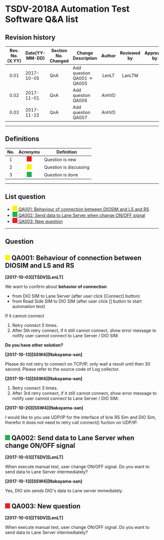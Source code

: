 TSDV-2018A Automation Test Software Q&A list 
===
Revision history
---

|Rev. No.(X.YY)|Date(YY-MM-DD)|Section No. Changed|Change Description|Author|Reviewed by|Approved by|
|:---:|---|---|---|:---:|:---:|:---:|
0.01|	2017-10-05|	QnA              |	Add question QA001 -> QA005     |	LenLT       |	LanLTM|
0.02|	2017-11-01|	QnA              |	Add question QA006              |	AnhVD	    |         |
0.03|	2017-11-22|	QnA              |	Add question QA007              |	AnhVD	    |         |

---
Definitions
---

|No.|Acronyms|Definition|
|:---:|:---:|---|
|1|![afjahsdkfj](./image/New.png)       |Question is new        |
|2|![afjahsdkfj](./image/Discuss.png)   |Question is discussing |
|3|![afjahsdkfj](./image/Done.png)      |Question is done       |

---
<h2>List question</h2>

- [![afjahsdkfj](./image/Discuss.png) QA001: Behaviour of connection between DIOSIM and LS and RS](#-qa001-behaviour-of-connection-between-diosim-and-ls-and-rs)
- [![afjahsdkfj](./image/Done.png) QA002: Send data to Lane Server when change ON/OFF signal](#-qa002-send-data-to-lane-server-when-change-onoff-signal)
- [![afjahsdkfj](./image/New.png) QA003: New question](#-qa003-new-question)

---
Question
---

## ![afjahsdkfj](./image/Discuss.png) QA001: Behaviour of connection between DIOSIM and LS and RS

**[2017-10-03][TSDV][LenLT]**

We want to confirm about **behavior of connection**
* from DIO SIM to Lane Server (after user click [Connect] button)
* from Road Side SIM to DIO SIM (after user click [] button to start automation test)

If it cannot connect 
1. Retry connect 5 times. 
2. After 5th retry connect, if it still cannot connect, show error message to notify user cannot connect to Lane Server / DIO SIM. 

**Do you have other solution?**

**[2017-10-13][SSW4][Nakayama-san]**

Please do not retry to connect on TCP/IP, only wait a result until then 30 second. 
Please refer to the source code of Log collector.

**[2017-10-13][SSW4][Nakayama-san]**

1. Retry connect 3 times.
2. After 3rd retry connect, if it still cannot connect, show error message to notify user cannot connect to Lane Server / DIO SIM.

**[2017-10-20][SSW4][Nakayama-san]**

I would like to you use UDP/IP for the interface of b/w RS Sim and DIO Sim, therefor it does not need to retry call connect() fuction on UDP/IP.


## ![afjahsdkfj](./image/Done.png) QA002: Send data to Lane Server when change ON/OFF signal
**[2017-10-03][TSDV][LenLT]**

When execute manual test, user change ON/OFF signal.
Do you want to send data to Lane Server intermediately?

**[2017-10-13][SSW4][Nakayama-san]**

Yes, DIO sim sends DIO's data to Lane server immediately.

## ![afjahsdkfj](./image/New.png) QA003: New question
**[2017-10-03][TSDV][LenLT]**

When execute manual test, user change ON/OFF signal.
Do you want to send data to Lane Server intermediately?
